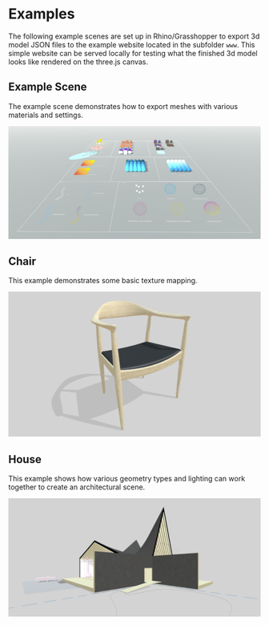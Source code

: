 # Examples

The following example scenes are set up in Rhino/Grasshopper to export 3d model JSON files to the example website located in the subfolder ```www```. This simple website can be served locally for testing what the finished 3d model looks like rendered on the three.js canvas.

## Example Scene

The example scene demonstrates how to export meshes with various materials and settings.

![example scene](../assets/example_scene_0.png)

## Chair

This example demonstrates some basic texture mapping.

![example scene](../assets/chair.png)

## House

This example shows how various geometry types and lighting can work together to create an architectural scene.

![example scene](../assets/house.png)
